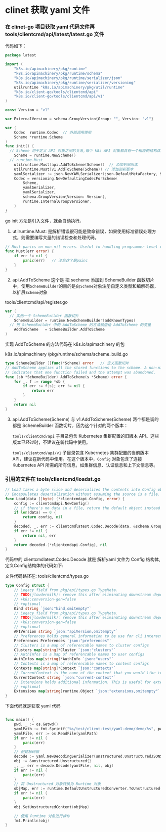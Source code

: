 # clinet 获取 yaml 文件

### 在 clinet-go 项目获取 yaml 代码文件再 tools/clientcmd/api/latest/latest.go 文件

代码如下：

```go
package latest

import (
	"k8s.io/apimachinery/pkg/runtime"
	"k8s.io/apimachinery/pkg/runtime/schema"
	"k8s.io/apimachinery/pkg/runtime/serializer/json"
	"k8s.io/apimachinery/pkg/runtime/serializer/versioning"
	utilruntime "k8s.io/apimachinery/pkg/util/runtime"
	"k8s.io/client-go/tools/clientcmd/api"
	"k8s.io/client-go/tools/clientcmd/api/v1"
)

const Version = "v1"

var ExternalVersion = schema.GroupVersion{Group: "", Version: "v1"}

var (
	Codec  runtime.Codec  // 外部调用使用
	Scheme *runtime.Scheme
)
func init() {
  // Scheme 用于定义 API 对象之间的关系,每个 k8s API 对象都具有一个相应的结构体类型，而 Scheme 定义了这些结构体类型之间的映射关系
	Scheme = runtime.NewScheme()
  // runtime.Must
	utilruntime.Must(api.AddToScheme(Scheme))  // 添加到旧版本
	utilruntime.Must(v1.AddToScheme(Scheme)) // 添加到新版本
	yamlSerializer := json.NewYAMLSerializer(json.DefaultMetaFactory, Scheme, Scheme)
	Codec = versioning.NewDefaultingCodecForScheme(
		Scheme,
		yamlSerializer,
		yamlSerializer,
		schema.GroupVersion{Version: Version},
		runtime.InternalGroupVersioner,
	)
}
```

go init 方法是引入文件，就会自动执行。

1. utilruntime.Must: 是解析错误很可能是致命错误，如果使用标准错误处理方式，则需要编写大量的错误检查和处理代码。

```go
// Must panics on non-nil errors. Useful to handling programmer level errors.
func Must(err error) {
	if err != nil {
		panic(err)   // 注意这个是painc 
	}
}
```

2. api.AddToScheme  这个是 把 secheme 添加到 SchemeBuilder 函数切片中，使用`SchemeBuilder`的目的是向`Scheme`对象注册自定义类型和编解码器，以扩展`Scheme`对象

tools/clientcmd/api/register.go

```go
var (
  // 实例一个 SchemeBuilder 函数切片
	SchemeBuilder = runtime.NewSchemeBuilder(addKnownTypes)
  // 把 SchemeBuilder 中的 AddToScheme 的方法赋值给 AddToScheme 的变量
	AddToScheme   = SchemeBuilder.AddToScheme
)
```

实现 AddToScheme 的方法代码在 k8s.io/apimachinery 的包

k8s.io/apimachinery /pkg/runtime/schema/scheme_build.go

```go
type SchemeBuilder []func(*Scheme) error   // 定义函数切片
// AddToScheme applies all the stored functions to the scheme. A non-nil error
// indicates that one function failed and the attempt was abandoned.
func (sb *SchemeBuilder) AddToScheme(s *Scheme) error {
	for _, f := range *sb {
		if err := f(s); err != nil {
			return err
		}
	}
	return nil
}

```

3. api.AddToScheme(Scheme) 与 v1.AddToScheme(Scheme) 两个都是调的都是 SchemeBuilder 函数切片，因为这个针对的两个版本：

   `tools/clientcmd/api` 子目录包含 Kubernetes 集群配置的旧版本 API。这些版本已经过时，不建议在新代码中使用。

   `tools/clientcmd/api/v1` 子目录包含 Kubernetes 集群配置的当前版本 API，建议在新代码中使用。在这个版本中，`Config` 对象包含了连接 Kubernetes API 所需的所有信息，如集群信息、认证信息和上下文信息等。



### 引用的文件在  tools/clientcmd/loadst.go

```go
// Load takes a byte slice and deserializes the contents into Config object.
// Encapsulates deserialization without assuming the source is a file.
func Load(data []byte) (*clientcmdapi.Config, error) {
	config := clientcmdapi.NewConfig()
	// if there's no data in a file, return the default object instead of failing (DecodeInto reject empty input)
	if len(data) == 0 {
		return config, nil
	}
	decoded, _, err := clientcmdlatest.Codec.Decode(data, &schema.GroupVersionKind{Version: clientcmdlatest.Version, Kind: "Config"}, config)
	if err != nil {
		return nil, err
	}
	return decoded.(*clientcmdapi.Config), nil
}

```

代码中的  clientcmdlatest.Codec.Decode 就是 解析yaml 文件为 Config 结构体,定义Config结构体的代码如下:

文件代码路径在: tools/clientcmd/types.go

```go
type Config struct {
	// Legacy field from pkg/api/types.go TypeMeta.
	// TODO(jlowdermilk): remove this after eliminating downstream dependencies.
	// +k8s:conversion-gen=false
	// +optional
	Kind string `json:"kind,omitempty"`
	// Legacy field from pkg/api/types.go TypeMeta.
	// TODO(jlowdermilk): remove this after eliminating downstream dependencies.
	// +k8s:conversion-gen=false
	// +optional
	APIVersion string `json:"apiVersion,omitempty"`
	// Preferences holds general information to be use for cli interactions
	Preferences Preferences `json:"preferences"`
	// Clusters is a map of referencable names to cluster configs
	Clusters map[string]*Cluster `json:"clusters"`
	// AuthInfos is a map of referencable names to user configs
	AuthInfos map[string]*AuthInfo `json:"users"`
	// Contexts is a map of referencable names to context configs
	Contexts map[string]*Context `json:"contexts"`
	// CurrentContext is the name of the context that you would like to use by default
	CurrentContext string `json:"current-context"`
	// Extensions holds additional information. This is useful for extenders so that reads and writes don't clobber unknown fields
	// +optional
	Extensions map[string]runtime.Object `json:"extensions,omitempty"`
}
```

下面代码就是获取 yaml 代码

```go

func main() {
	pwd, _ := os.Getwd()
	yamlPath := fmt.Sprintf("%s/test/client-test/yaml-demo/demo/%s", pwd, "nginx.yaml")
	yamlFile, err := os.ReadFile(yamlPath)
	if err != nil {
		panic(err)
	}
	// 创建解码器
	decode := yaml.NewDecodingSerializer(unstructured.UnstructuredJSONScheme)
	obj := &unstructured.Unstructured{}
	_, _, err = decode.Decode(yamlFile, nil, obj)
	if err != nil {
		panic(err)
	}
	// 将 Unstructured 对象转换为 Runtime 对象
	objMap, err := runtime.DefaultUnstructuredConverter.ToUnstructured(obj)
	if err != nil {
		panic(err)
	}
	obj.SetUnstructuredContent(objMap)

	// 使用 Runtime 对象进行操作
	fmt.Println(obj)
}

```



